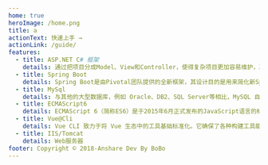 ```yaml
---
home: true
heroImage: /home.png
title: a
actionText: 快速上手 →
actionLink: /guide/
features:
  - title: ASP.NET C# 框架
    details: 通过把项目分成Model、View和Controller，使得复杂项目更加容易维护，减少项目之间的耦合。使用ViewState和服务器表单控件，可以更方便的控制应用程序的行为。应用程序通过Controller来控制程序请求。
  - title: Spring Boot
    details: Spring Boot是由Pivotal团队提供的全新框架，其设计目的是用来简化新Spring应用的初始搭建以及开发过程。该框架使用了特定的方式来进行配置，从而使开发人员不再需要定义样板化的配置。通过这种方式，Spring Boot致力于在蓬勃发展的快速应用开发领域成为领导者。
  - title: MySql
    details: 与其他的大型数据库，例如 Oracle、DB2、SQL Server等相比，MySQL 自有它的不足之处，但是这丝毫也没有减少它受欢迎的程度。对于一般的个人使用者和中小型企业来说，MySQL提供的功能已经绰绰有余，而且由于 MySQL是开放源码软件，因此可以大大降低总体拥有成本。
  - title: ECMAScript6
    details: ECMAScript 6（简称ES6）是于2015年6月正式发布的JavaScript语言的标准，正式名为ECMAScript 2015（ES2015）。它的目标是使得JavaScript语言可以用来编写复杂的大型应用程序，成为企业级开发语言。
  - title: Vue@Cli
    details: Vue CLI 致力于将 Vue 生态中的工具基础标准化。它确保了各种构建工具能够基于智能的默认配置即可平稳衔接，这样你可以专注在撰写应用上，而不必花好几天去纠结配置的问题。与此同时，它也为每个工具提供了调整配置的灵活性，无需 eject。
  - title: IIS/Tomcat
    details: Web服务器
footer: Copyright © 2018-Anshare Dev By BoBo
---
```

